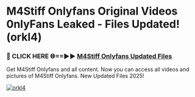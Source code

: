 # M4Stiff Onlyfans Original Videos 0nlyFans Leaked - Files Updated! (orkl4)

<h3>🔴 CLICK HERE 🌐==►► <a href="https://tinyurl.com/2jnfzry5" rel="nofollow">M4Stiff Onlyfans Updated Files</a></h3>

Get M4Stiff Onlyfans and all content. Now you can access all videos and pictures of M4Stiff Onlyfans. New Updated Files 2025!

[![orkl4](https://i.imgur.com/GyGTBgg.gif)](https://tinyurl.com/2jnfzry5)
